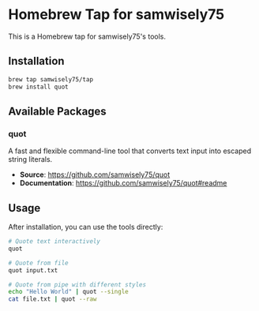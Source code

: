# Homebrew Tap for samwisely75

This is a Homebrew tap for samwisely75's tools.

## Installation

```bash
brew tap samwisely75/tap
brew install quot
```

## Available Packages

### quot

A fast and flexible command-line tool that converts text input into escaped string literals.

- **Source**: https://github.com/samwisely75/quot
- **Documentation**: https://github.com/samwisely75/quot#readme

## Usage

After installation, you can use the tools directly:

```bash
# Quote text interactively
quot

# Quote from file
quot input.txt

# Quote from pipe with different styles
echo "Hello World" | quot --single
cat file.txt | quot --raw
```
